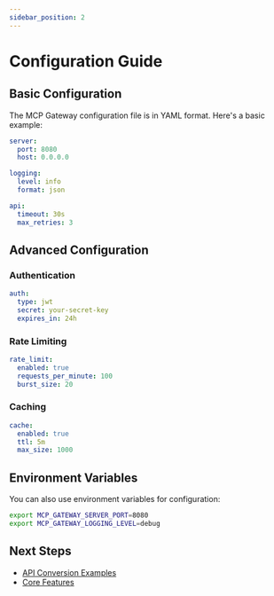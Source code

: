 ```yaml
---
sidebar_position: 2
---
```


# Configuration Guide

## Basic Configuration

The MCP Gateway configuration file is in YAML format. Here's a basic example:

```yaml
server:
  port: 8080
  host: 0.0.0.0

logging:
  level: info
  format: json

api:
  timeout: 30s
  max_retries: 3
```

## Advanced Configuration

### Authentication

```yaml
auth:
  type: jwt
  secret: your-secret-key
  expires_in: 24h
```

### Rate Limiting

```yaml
rate_limit:
  enabled: true
  requests_per_minute: 100
  burst_size: 20
```

### Caching

```yaml
cache:
  enabled: true
  ttl: 5m
  max_size: 1000
```

## Environment Variables

You can also use environment variables for configuration:

```bash
export MCP_GATEWAY_SERVER_PORT=8080
export MCP_GATEWAY_LOGGING_LEVEL=debug
```

## Next Steps

- [API Conversion Examples](/docs/getting-started/examples)
- [Core Features](/docs/core-features/rest-conversion) 